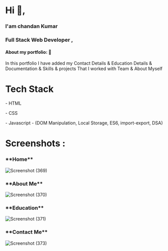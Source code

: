 <h1> Hi 👋, </h1>
<h3> I'am chandan Kumar </h3>
<h3> Full Stack Web Developer ,</h3>



<h4>About my portfolio: 🙌</h4>
<p>In this portfolio I have added my Contact Details & Education Details & Documentation & Skills & projects That I  worked with Team & About Myself</p>   


<h1>Tech Stack</h1>
<p>- HTML</p>
<p>- CSS</p>
<p>- Javascript - (DOM Manipulation, Local Storage, ES6, import-export, DSA)</p>

<h1>Screenshots :</h1>
 
 <h3>**Home**</h3>
 
![Screenshot (369)](https://user-images.githubusercontent.com/99709975/171658580-56a3d32d-89fd-47e2-b876-8904e6f2818f.png)

<h3>**About Me**</h3>

  ![Screenshot (370)](https://user-images.githubusercontent.com/99709975/171659623-3c84b629-cc09-4adf-9ea3-43506d2b38ca.png)

  <h3>**Education**</h3>

![Screenshot (371)](https://user-images.githubusercontent.com/99709975/171663286-0e5eadee-614d-4366-b5d8-411fc486b963.png)
  
  

  <h3>**Contact Me**</h3>
  
![Screenshot (373)](https://user-images.githubusercontent.com/99709975/171659075-2b45c628-3e6d-4289-b973-828e87e7a0fe.png)


